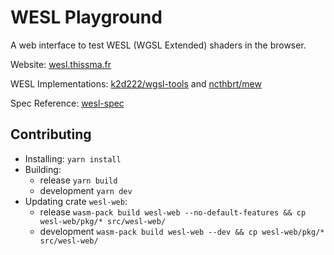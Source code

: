 # WESL Playground

A web interface to test WESL (WGSL Extended) shaders in the browser.

Website: [wesl.thissma.fr](https://wesl.thissma.fr)

WESL Implementations: [k2d222/wgsl-tools](https://github.com/k2d222/wgsl-tools) and [ncthbrt/mew](https://github.com/ncthbrt/mew)

Spec Reference: [wesl-spec](https://github.com/wgsl-tooling-wg/wesl-spec)

## Contributing
* Installing: `yarn install`
* Building:
  * release `yarn build`
  * development `yarn dev`
* Updating crate `wesl-web`:
  * release `wasm-pack build wesl-web --no-default-features && cp wesl-web/pkg/* src/wesl-web/`
  * development `wasm-pack build wesl-web --dev && cp wesl-web/pkg/* src/wesl-web/`
